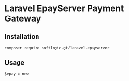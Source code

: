 # Laravel EpayServer Payment Gateway

## Installation

`composer require softlogic-gt/laravel-epayserver`

## Usage

`$epay = new `
